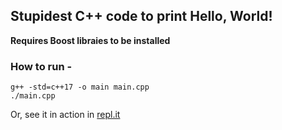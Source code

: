 ## Stupidest C++ code to print Hello, World!

**Requires Boost libraies to be installed**

### How to run - 

```
g++ -std=c++17 -o main main.cpp
./main.cpp
```

Or, see it in action in [repl.it](https://repl.it/@AniketBhattacha/JauntyGiddyProblem)


